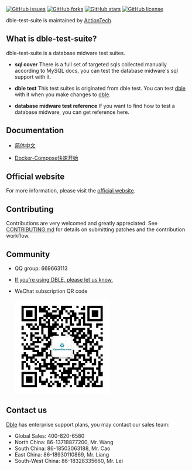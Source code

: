 [![GitHub issues](https://img.shields.io/github/issues/actiontech/dble-test-suite.svg)](https://github.com/actiontech/dble-test-suite/issues)
[![GitHub forks](https://img.shields.io/github/forks/actiontech/dble-test-suite.svg)](https://github.com/actiontech/dble-test-suite/network/members)
[![GitHub stars](https://img.shields.io/github/stars/actiontech/dble-test-suite.svg)](https://github.com/actiontech/dble-test-suite/stargazers)
[![GitHub license](https://img.shields.io/github/license/actiontech/dble-test-suite.svg)](https://github.com/actiontech/dble-test-suite/blob/master/LICENSE)

dble-test-suite is maintained by [ActionTech](https://opensource.actionsky.com).

## What is dble-test-suite?

dble-test-suite is a database midware test suites. 

- __sql cover__
There is a full set of targeted sqls collected manually according to MySQL docs, you can test the database midware's sql support with it. 

- __dble test__
This test suites is originated from dble test. You can test [dble](https://github.com/actiontech/dble) with it when you make changes to [dble](https://github.com/actiontech/dble). 

- __database midware test reference__
If you want to find how to test a database midware, you can get reference here.

## Documentation

- [简体中文](./docs/index.md)

- [Docker-Compose快速开始](./behave_dble/compose/README.md) 

## Official website
For more information, please visit the [official website](https://opensource.actionsky.com).

## Contributing

Contributions are very welcomed and greatly appreciated. See [CONTRIBUTING.md](./docs/CONTRIBUTING.md)
for details on submitting patches and the contribution workflow.

## Community

* QQ group: 669663113
* [If you're using DBLE, please let us know.](https://wj.qq.com/s/2291106/09f4)
* WeChat subscription QR code
  
  ![dble](./docs/QR_code.png)

## Contact us

[Dble](https://github.com/actiontech/dble) has enterprise support plans, you may contact our sales team: 
* Global Sales: 400-820-6580
* North China: 86-13718877200, Mr. Wang
* South China: 86-18503063188, Mr. Cao
* East China: 86-18930110869, Mr. Liang
* South-West China: 86-18328335660, Mr. Lei
